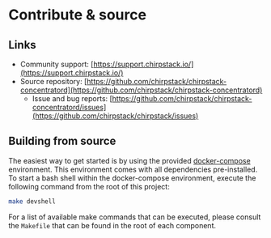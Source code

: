 # Contribute & source

## Links

- Community support: [https://support.chirpstack.io/](https://support.chirpstack.io/)
- Source repository: [https://github.com/chirpstack/chirpstack-concentratord](https://github.com/chirpstack/chirpstack-concentratord)
  - Issue and bug reports: [https://github.com/chirpstack/chirpstack-concentratord/issues](https://github.com/chirpstack/chirpstack/issues)

## Building from source

The easiest way to get started is by using the provided 
[docker-compose](https://docs.docker.com/compose/) environment. This environment
comes with all dependencies pre-installed. To start a bash shell within the
docker-compose environment, execute the following command from the root of 
this project:

```bash
make devshell
```

For a list of available make commands that can be executed, please consult
the `Makefile` that can be found in the root of each component.
